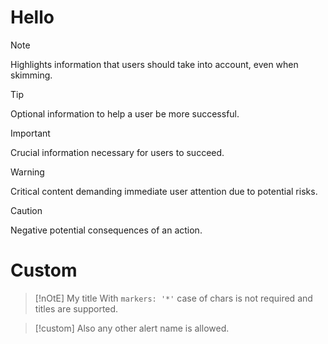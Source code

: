 # Hello

> [!NOTE]
> Highlights information that users should take into account, even when skimming.

> [!TIP]
> Optional information to help a user be more successful.

> [!IMPORTANT]  
> Crucial information necessary for users to succeed.

> [!WARNING]  
> Critical content demanding immediate user attention due to potential risks.

> [!CAUTION]
> Negative potential consequences of an action.

# Custom

> [!nOtE] My title
> With `markers: '*'` case of chars is not required and titles are supported.

> [!custom]
> Also any other alert name is allowed.
